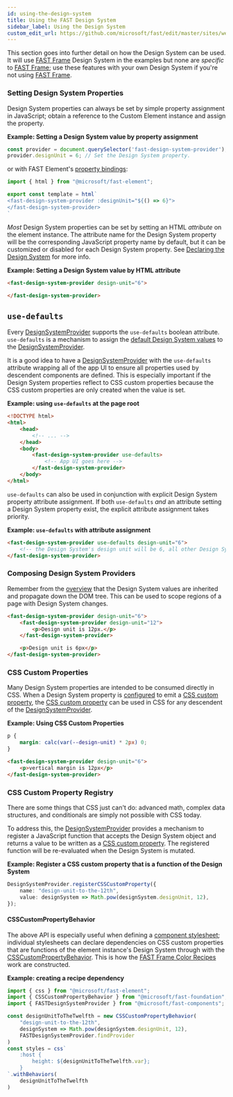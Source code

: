 ```yaml
---
id: using-the-design-system
title: Using the FAST Design System 
sidebar_label: Using the Design System
custom_edit_url: https://github.com/microsoft/fast/edit/master/sites/website/src/docs/design-systems/using-the-design-system.md
---
```


This section goes into further detail on how the Design System can be used. It will use [FAST Frame](/docs/design-systems/fast-frame) Design System in the examples but none are *specific* to [FAST Frame](/docs/design-systems/fast-frame); use these features with your own Design System if you're not using [FAST Frame](/docs/design-systems/fast-frame).

### Setting Design System Properties
Design System properties can always be set by simple property assignment in JavaScript; obtain a reference to the Custom Element instance and assign the property.

**Example: Setting a Design System value by property assignment**
```ts
const provider = document.querySelector('fast-design-system-provider');
provider.designUnit = 6; // Set the Design System property.
```

or with FAST Element's [property bindings](/docs/fast-element/declaring-templates#properties):

```ts
import { html } from "@microsoft/fast-element";

export const template = html`
<fast-design-system-provider :designUnit="${() => 6}">
</fast-design-system-provider>
`
```

*Most* Design System properties can be set by setting an HTML *attribute* on the element instance. The attribute name for the Design System property will be the corresponding JavaScript property name by default, but it can be customized or disabled for each Design System property. See [Declaring the Design System](/docs/design-systems/creating-a-design-system#declaring-the-design-system) for more info.

**Example: Setting a Design System value by HTML attribute**
```html
<fast-design-system-provider design-unit="6">

</fast-design-system-provider>
```

## `use-defaults`
Every [DesignSystemProvider](/docs/api/fast-foundation.designsystemprovider) supports the `use-defaults` boolean attribute. `use-defaults` is a mechanism to assign the [default Design System values](/docs/design-systems/creating-a-design-system#default) to the [DesignSystemProvider](/docs/api/fast-foundation.designsystemprovider).

It is a good idea to have a [DesignSystemProvider](/docs/api/fast-foundation.designsystemprovider) with the `use-defaults` attribute wrapping all of the app UI to ensure all properties used by descendent components are defined. This is especially important if the Design System properties reflect to CSS custom properties because the CSS custom properties are only created when the value is set.

**Example: using `use-defaults` at the page root**
```html
<!DOCTYPE html>
<html>
    <head>
        <!-- ... -->
    </head>
    <body>
        <fast-design-system-provider use-defaults>
            <!-- App UI goes here -->
        </fast-design-system-provider>
    </body>
</html>
```

`use-defaults` can also be used in conjunction with explicit Design System property attribute assignment. If both `use-defaults` *and* an attribute setting a Design System property exist, the explicit attribute assignment takes priority.

**Example: `use-defaults` with attribute assignment**
```html
<fast-design-system-provider use-defaults design-unit="6">
    <!-- the Design System's design unit will be 6, all other Design System values will be initialized to their default -->
</fast-design-system-provider>
```

### Composing Design System Providers
Remember from the [overview](/docs/design-systems/overview#design-system-flow) that the Design System values are inherited and propagate down the DOM tree. This can be used to scope regions of a page with Design System changes.

```html
<fast-design-system-provider design-unit="6">
    <fast-design-system-provider design-unit="12">
        <p>Design unit is 12px.</p>
    </fast-design-system-provider>

    <p>Design unit is 6px</p>
</fast-design-system-provider>
```

### CSS Custom Properties
Many Design System properties are intended to be consumed directly in CSS. When a Design System property is [configured](/docs/design-systems/creating-a-design-system#declaring-the-design-system) to emit a [CSS custom property](https://developer.mozilla.org/en-US/docs/Web/CSS/--*), the [CSS custom property](https://developer.mozilla.org/en-US/docs/Web/CSS/--*) can be used in CSS for any descendent of the [DesignSystemProvider](/docs/api/fast-foundation.designsystemprovider).

**Example: Using CSS Custom Properties**
```css
p {
    margin: calc(var(--design-unit) * 2px) 0;
}
```
```html
<fast-design-system-provider design-unit="6">
    <p>vertical margin is 12px</p>
</fast-design-system-provider>
```

### CSS Custom Property Registry
There are some things that CSS just can't do: advanced math, complex data structures, and conditionals are simply not possible with CSS today.

To address this, the [DesignSystemProvider](/docs/api/fast-foundation.designsystemprovider) provides a mechanism to register a JavaScript function that accepts the Design System object and returns a value to be written as a [CSS custom property](https://developer.mozilla.org/en-US/docs/Web/CSS/--*). The registered function will be re-evaluated when the Design System is mutated. 

**Example: Register a CSS custom property that is a function of the Design System**
```ts
DesignSystemProvider.registerCSSCustomProperty({
    name: "design-unit-to-the-12th",
    value: designSystem => Math.pow(designSystem.designUnit, 12),
});
```

#### CSSCustomPropertyBehavior
The above API is especially useful when defining a [component stylesheet](docs/fast-element/leveraging-css); individual stylesheets can declare dependencies on CSS custom properties that are functions of the element instance's Design System through with the [CSSCustomPropertyBehavior](/docs/api/fast-foundation.csscustompropertybehavior). This is how the [FAST Frame Color Recipes](/docs/design-systems/fast-frame#color-recipes) work are constructed.

**Example: creating a recipe dependency**
```ts
import { css } from "@microsoft/fast-element";
import { CSSCustomPropertyBehavior } from "@microsoft/fast-foundation";
import { FASTDesignSystemProvider } from "@microsoft/fast-components";

const designUnitToTheTwelfth = new CSSCustomPropertyBehavior(
    "design-unit-to-the-12th",
    designSystem => Math.pow(designSystem.designUnit, 12),
    FASTDesignSystemProvider.findProvider
)
const styles = css`
    :host {
        height: ${designUnitToTheTwelfth.var};
    }
`.withBehaviors(
    designUnitToTheTwelfth
)
```
